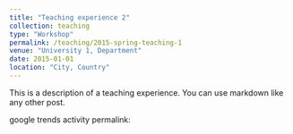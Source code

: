 ```yaml
---
title: "Teaching experience 2"
collection: teaching
type: "Workshop"
permalink: /teaching/2015-spring-teaching-1
venue: "University 1, Department"
date: 2015-01-01
location: "City, Country"
---
```


This is a description of a teaching experience. You can use markdown like any other post.

google trends activity 
permalink: <script type="text/javascript" src="https://ssl.gstatic.com/trends_nrtr/1982_RC01/embed_loader.js"></script> <script type="text/javascript">

Heading 2
======

Heading 3
======
